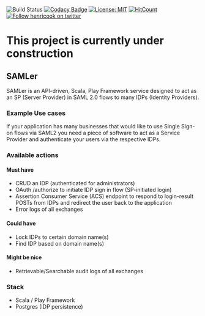 ![Build Status](https://travis-ci.org/henricook/SAMLer.svg?branch=master) 
[![Codacy Badge](https://api.codacy.com/project/badge/Grade/a3ed9505a475400ba2dff149f3fc8192)](https://app.codacy.com/app/henricook/SAMLer?utm_source=github.com&utm_medium=referral&utm_content=henricook/SAMLer&utm_campaign=Badge_Grade_Dashboard)
[![License: MIT](https://img.shields.io/badge/License-MIT-yellow.svg)](https://opensource.org/licenses/MIT)
[![HitCount](http://hits.dwyl.com/henricook/SAMLer.svg)](http://hits.dwyl.com/henricook/SAMLer)
[![Follow henricook on twitter](https://img.shields.io/twitter/follow/henricook.svg?style=social&logo=twitter)](https://twitter.com/intent/follow?screen_name=henricook)

# This project is currently under construction

## SAMLer
SAMLer is an API-driven, Scala, Play Framework service designed to act as an SP (Server Provider) in SAML 2.0 flows to many IDPs (Identity Providers).

### Example Use cases
If your application has many businesses that would like to use Single Sign-on flows via SAML2 you need a piece of software to act as a Service Provider and authenticate your users via the respective IDPs. 

### Available actions

#### Must have
- CRUD an IDP (authenticated for administrators)
- OAuth /authorize to initiate IDP sign in flow (SP-initiated login)
- Assertion Consumer Service (ACS) endpoint to respond to login-result POSTs from IDPs and redirect the user back to the application
- Error logs of all exchanges

#### Could have
- Lock IDPs to certain domain name(s)
- Find IDP based on domain name(s)

#### Might be nice
- Retrievable/Searchable audit logs of all exchanges

### Stack
- Scala / Play Framework
- Postgres (IDP persistence)

